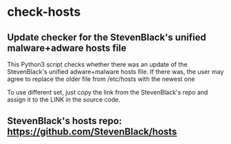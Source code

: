 # check-hosts
## Update checker for the StevenBlack's unified malware+adware hosts file

This Python3 script checks whether there was an update of the StevenBlack's unified adware+malware hosts file.
If there was, the user may agree to replace the older file from /etc/hosts with the newest one

To use different set, just copy the link from the StevenBlack's repo and assign it to the LINK in the source code.

## StevenBlack's hosts repo: https://github.com/StevenBlack/hosts

